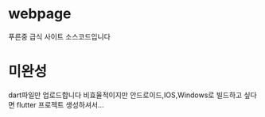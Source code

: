 # webpage
푸른중 급식 사이트 소스코드입니다

# 미완성
dart파일만 업로드합니다
비효율적이지만 안드로이드,IOS,Windows로 빌드하고 싶다면 flutter 프로젝트 생성하셔서...
